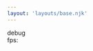 ```yaml
---
layout: 'layouts/base.njk'
---
```


<div class="debug-holder">debug</div>
<div class="fps">fps: <span id="fps"></span></div>

<div data-tree="wrapper"></div>

<!-- Scripts -->
<script type="module" defer src="/js/tree-view-mvp/App.js"></script>
